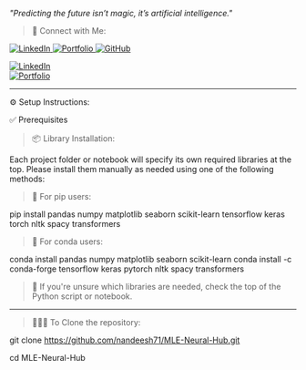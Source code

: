  *"Predicting the future isn’t magic, it’s artificial intelligence."*


> 🔗 Connect with Me:

<p align="left">
  <a href="https://www.linkedin.com/in/nandeesh71" target="_blank">
    <img src="https://img.shields.io/badge/LinkedIn-%230077B5.svg?&style=for-the-badge&logo=linkedin&logoColor=white" alt="LinkedIn"/>
  </a>
  <a href="https://nandeesh-71.web.app" target="_blank">
    <img src="https://img.shields.io/badge/Portfolio-%23000000.svg?&style=for-the-badge&logo=web&logoColor=white" alt="Portfolio"/>
  </a>
  <a href="https://github.com/nandeesh71" target="_blank">
    <img src="https://img.shields.io/badge/GitHub-%23121011.svg?&style=for-the-badge&logo=github&logoColor=white" alt="GitHub"/>
  </a>
</p>

[![LinkedIn](https://img.shields.io/badge/LinkedIn-Connect-blue?style=for-the-badge&logo=linkedin)](https://www.linkedin.com/in/nandeesh71)  
[![Portfolio](https://img.shields.io/badge/Portfolio-Visit%20Now-green?style=for-the-badge&logo=google-chrome&logoColor=white)](https://nandeesh-71.web.app)

-------------------------------------------------------------------------------------------------------


⚙️ Setup Instructions:

✅ Prerequisites

> 📦 Library Installation:

Each project folder or notebook will specify its own required libraries at the top.
Please install them manually as needed using one of the following methods:

> 📌 For pip users:

pip install pandas numpy matplotlib seaborn scikit-learn tensorflow keras torch nltk spacy transformers

> 📌 For conda users:

conda install pandas numpy matplotlib seaborn scikit-learn
conda install -c conda-forge tensorflow keras pytorch nltk spacy transformers

> 📍 If you're unsure which libraries are needed, check the top of the Python script or notebook.


-------------------------------------------------------------------------------------------------------


> 🧑🏻‍💻 To Clone the repository:

git clone https://github.com/nandeesh71/MLE-Neural-Hub.git

cd MLE-Neural-Hub
